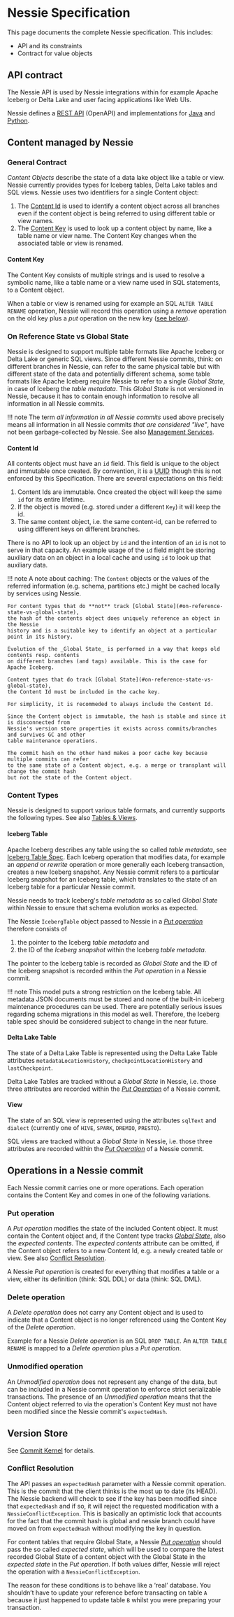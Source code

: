 # Nessie Specification

This page documents the complete Nessie specification. This includes:

* API and its constraints
* Contract for value objects

## API contract

The Nessie API is used by Nessie integrations within for example Apache Iceberg or Delta Lake and
user facing applications like Web UIs.

Nessie defines a [REST API](rest.md) (OpenAPI) and implementations for [Java](java.md)
and [Python](python.md).

## Content managed by Nessie

### General Contract

_Content Objects_ describe the state of a data lake object like a table or view.
Nessie currently provides types for Iceberg tables, Delta Lake tables and SQL views. Nessie uses
two identifiers for a single Content object:

1. The [Content Id](#content-id) is used to identify a content object across all branches even
   if the content object is being referred to using different table or view names.
2. The [Content Key](#content-key) is used to look up a content object by name, like a table name
   or view name. The Content Key changes when the associated table or view is renamed.

#### Content Key

The Content Key consists of multiple strings and is used to resolve a symbolic name, like a table
name or a view name used in SQL statements, to a Content object.

When a table or view is renamed using for example an SQL `ALTER TABLE RENAME` operation, Nessie
will record this operation using a _remove_ operation on the old key plus a _put_ operation on the
new key ([see below](#operations-in-a-nessie-commit)).

### On Reference State vs Global State

Nessie is designed to support multiple table formats like Apache Iceberg or Delta Lake or generic
SQL views. Since different Nessie commits, think: on different branches in Nessie, can refer to the
same physical table but with different state of the data and potentially different schema, some
table formats like Apache Iceberg require Nessie to refer to a single _Global State_, in case of
Iceberg the _table metadata_. This _Global State_ is not versioned in Nessie, because it has to
contain enough information to resolve all information in all Nessie commits.

!!! note
    The term _all information in all Nessie commits_ used above precisely means all information
    in all Nessie commits _that are considered "live"_, have not been garbage-collected by Nessie.
    See also [Management Services](../features/management.md).

#### Content Id

All contents object must have an `id` field. This field is unique to the object and immutable once
created. By convention, it is a [UUID](https://en.wikipedia.org/wiki/Universally_unique_identifier)
though this is not enforced by this Specification. There are several expectations on this field:

1. Content Ids are immutable. Once created the object will keep the same `id` for its entire
   lifetime.
2. If the object is moved (e.g. stored under a different `Key`) it will keep the id.
3. The same content object, i.e. the same content-id, can be referred to using different keys
   on different branches.

There is no API to look up an object by `id` and the intention of an `id` is not to serve in that
capacity. An example usage of the `id` field might be storing auxiliary data on an object in a
local cache and using `id` to look up that auxiliary data.

!!! note
    A note about caching: The `Content` objects or the values of the referred information
    (e.g. schema, partitions etc.) might be cached locally by services using Nessie.

    For content types that do **not** track [Global State](#on-reference-state-vs-global-state),
    the hash of the contents object does uniquely reference an object in the Nessie
    history and is a suitable key to identify an object at a particular point in its history.

    Evolution of the _Global State_ is performed in a way that keeps old contents resp. contents
    on different branches (and tags) available. This is the case for Apache Iceberg.

    Content types that do track [Global State](#on-reference-state-vs-global-state),
    the Content Id must be included in the cache key.

    For simplicity, it is recommeded to always include the Content Id.

    Since the Content object is immutable, the hash is stable and since it is disconnected from
    Nessie's version store properties it exists across commits/branches and survives GC and other
    table maintenance operations.

    The commit hash on the other hand makes a poor cache key because multiple commits can refer
    to the same state of a Content object, e.g. a merge or transplant will change the commit hash
    but not the state of the Content object.

### Content Types

Nessie is designed to support various table formats, and currently supports the following types.
See also [Tables & Views](../tables).

#### Iceberg Table

Apache Iceberg describes any table using the so called _table metadata_, see
[Iceberg Table Spec](https://iceberg.apache.org/spec/). Each Iceberg operation that modifies data,
for example an _append_ or _rewrite_ operation or more generally each Iceberg transaction, creates
a new Iceberg snapshot. Any Nessie commit refers to a particular Iceberg snapshot for an Iceberg
table, which translates to the state of an Iceberg table for a particular Nessie commit.

Nessie needs to track Iceberg's _table metadata_ as so called _Global State_ within Nessie to
ensure that schema evolution works as expected.

The Nessie `IcebergTable` object passed to Nessie in a [_Put operation_](#put-operation) therefore
consists of

1. the pointer to the Iceberg _table metadata_ and
2. the ID of the _Iceberg snapshot_ within the Iceberg _table metadata_.

The pointer to the Iceberg table is recorded as _Global State_ and the ID of the Iceberg snapshot
is recorded within the _Put operation_ in a Nessie commit.

!!! note
    This model puts a strong restriction on the Iceberg table. All metadata JSON documents must be
    stored and none of the built-in iceberg maintenance procedures can be used. There are
    potentially serious issues regarding schema migrations in this model as well. Therefore, the
    Iceberg table spec should be considered subject to change in the near future.

#### Delta Lake Table

The state of a Delta Lake Table is represented using the Delta Lake Table attributes
`metadataLocationHistory`, `checkpointLocationHistory` and `lastCheckpoint`.

Delta Lake Tables are tracked without a _Global State_ in Nessie, i.e. those three attributes are
recorded within the [_Put Operation_](#put-operation) of a Nessie commit.

#### View

The state of an SQL view is represented using the attributes
`sqlText` and `dialect` (currently one of `HIVE`, `SPARK`, `DREMIO`, `PRESTO`).

SQL views are tracked without a _Global State_ in Nessie, i.e. those three attributes are
recorded within the [_Put Operation_](#put-operation) of a Nessie commit.

## Operations in a Nessie commit

Each Nessie commit carries one or more operations. Each operation contains the Content Key and
comes in one of the following variations.

### Put operation

A _Put operation_ modifies the state of the included Content object. It must contain the Content
object and, if the Content type tracks [_Global State_](#on-reference-state-vs-global-state), also
the _expected contents_. The _expected contents_ attribute can be omitted, if the Content object
refers to a new Content Id, e.g. a newly created table or view. See also
[Conflict Resolution](#conflict-resolution).

A Nessie _Put operation_ is created for everything that modifies a table or a view, either its
definition (think: SQL DDL) or data (think: SQL DML).

### Delete operation

A _Delete operation_ does not carry any Content object and is used to indicate that a Content
object is no longer referenced using the Content Key of the _Delete operation_.

Example for a Nessie _Delete operation_ is an SQL `DROP TABLE`. An `ALTER TABLE RENAME` is mapped
to a _Delete operation_ plus a _Put operation_.

### Unmodified operation

An _Unmodified operation_ does not represent any change of the data, but can be included in a
Nessie commit operation to enforce strict serializable transactions. The presence of an
_Unmodified operation_ means that the Content object referred to via the operation's Content Key
must not have been modified since the Nessie commit's `expectedHash`.

## Version Store

See [Commit Kernel](kernel.md) for details.

### Conflict Resolution

The API passes an `expectedHash` parameter with a Nessie commit operation. This is the commit that
the client thinks is the most up to date (its HEAD). The Nessie backend will check to see if the
key has been modified since that `expectedHash` and if so, it will reject the requested modification
with a `NessieConflictException`. This is basically an optimistic lock that accounts for the fact
that the commit hash is global and nessie branch could have moved on from `expectedHash` without
modifying the key in question.

For content tables that require Global State, a Nessie [_Put operation_](#put-operation) should
pass the so called _expected state_, which will be used to compare the latest recorded Global State
of a content object with the Global State in the _expected state_ in the _Put operation_. If both
values differ, Nessie will reject the operation with a `NessieConflictException`.

The reason for these conditions is to behave like a ‘real’ database. You shouldn’t have to update
your reference before transacting on table `A` because it just happened to update table `B` whilst
you were preparing your transaction.
